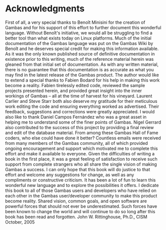 # Acknowledgments
First of all, a very special thanks to Benoît Minisini for the creation of Gambas
and for his support of this effort to further document this wonderful language. Without
Benoît's initiative, we would all be struggling to find a better tool than what exists today
on Linux platforms. Much of the initial documentation of the Gambas language was put
on the Gambas Wiki by Benoît and he deserves special credit for making this information
available. As it was the only known published source of definitive documentation in
existence prior to this writing, much of the reference material herein was gleaned from
that initial set of documentation. As with any written material, there is no guarantee
that this documentation is as accurate as what you may find in the latest release of the
Gambas product.
The author would like to extend a special thanks to Fabien Bodard for his help in
making this work become a reality. Fabien tirelessly edited code, reviewed the sample
projects presented herein, and provided great insight into the inner workings of Gambas
– all at the time of harvest for his vineyard. Laurent Carlier and Steve Starr both also
deserve my gratitude for their meticulous work editing the code and ensuring everything
worked as advertised. Their feedback, suggestions and corrections were greatly
appreciated. I would also like to thank Daniel Campos Fernández who was a great
asset in helping me to understand some of the finer points of Gambas. Nigel Gerrard
also contributed to the success of this project by providing a final review and edit of the
database material. From among these Gambas Hall of Fame coders, who else could have
done it better?
Countless emails were received from many members of the Gambas community,
all of which provided ongoing encouragement and support which motivated me to
complete this effort and make it available to everyone. Given the difficulties of writing a
book in the first place, it was a great feeling of satisfaction to receive such support from
complete strangers who all share the single vision of making Gambas a success. I can
only hope that this book will do justice to that effort and welcome any suggestions for
change, as well as any compliments or constructive criticism. It has been a lot of fun to
learn this wonderful new language and to explore the possibilities it offers. I dedicate
this book to all of those Gambas users and developers who have relied on each other in
the Gambas user/developer community to make this product become reality. Shared
vision, common goals, and open software are powerful forces that should not ever be
underestimated. Such forces have been known to change the world and will continue to
do so long after this book has been read and forgotten.
John W. Rittinghouse, Ph.D., CISM
October, 2005